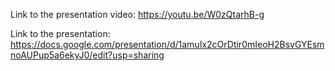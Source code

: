 Link to the presentation video: https://youtu.be/W0zQtarhB-g


Link to the presentation: https://docs.google.com/presentation/d/1amuIx2cOrDtir0mIeoH2BsvGYEsmnoAUPup5a6ekyJ0/edit?usp=sharing
